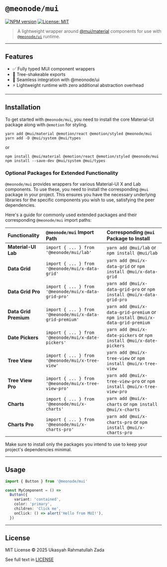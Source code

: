 # `@meonode/mui`

[![NPM version](https://img.shields.io/npm/v/@meonode/mui.svg?style=flat)](https://www.npmjs.com/package/@meonode/mui) [![License: MIT](https://img.shields.io/badge/License-MIT-yellow.svg)](https://opensource.org/licenses/MIT)

> A lightweight wrapper around [@mui/material](https://mui.com/) components for use with [`@meonode/ui`](https://www.npmjs.com/package/@meonode/ui) runtime.

---

## Features
  - ✅ Fully typed MUI component wrappers
  - 🌳 Tree-shakeable exports
  - 🔌 Seamless integration with @meonode/ui
  - ⚡ Lightweight runtime with zero additional abstraction overhead

---

## Installation

To get started with `@meonode/mui`, you need to install the core Material-UI package along with `@emotion` for styling.

```shell
yarn add @mui/material @emotion/react @emotion/styled @meonode/mui
yarn add -D @mui/system @mui/types
```
or
```shell
npm install @mui/material @emotion/react @emotion/styled @meonode/mui
npm install --save-dev @mui/system @mui/types
````

### Optional Packages for Extended Functionality

`@meonode/mui` provides wrappers for various Material-UI X and Lab components. To use these, you need to install the corresponding `@mui` package in your project. This ensures you have the necessary underlying libraries for the specific components you wish to use, satisfying the peer dependencies.

Here's a guide for commonly used extended packages and their corresponding `@meonode/mui` import paths:

| Functionality                | `@meonode/mui` Import Path | Corresponding `@mui` Package to Install     |
| :--------------------------- | :------------------------- | :------------------------------------------ |
| **Material-UI Lab** | `import { ... } from '@meonode/mui/lab'` | `yarn add @mui/lab` or `npm install @mui/lab` |
| **Data Grid** | `import { ... } from '@meonode/mui/x-data-grid'` | `yarn add @mui/x-data-grid` or `npm install @mui/x-data-grid` |
| **Data Grid Pro** | `import { ... } from '@meonode/mui/x-data-grid-pro'` | `yarn add @mui/x-data-grid-pro` or `npm install @mui/x-data-grid-pro` |
| **Data Grid Premium** | `import { ... } from '@meonode/mui/x-data-grid-premium'` | `yarn add @mui/x-data-grid-premium` or `npm install @mui/x-data-grid-premium` |
| **Date Pickers** | `import { ... } from '@meonode/mui/x-date-pickers'` | `yarn add @mui/x-date-pickers` or `npm install @mui/x-date-pickers` |
| **Tree View** | `import { ... } from '@meonode/mui/x-tree-view'` | `yarn add @mui/x-tree-view` or `npm install @mui/x-tree-view` |
| **Tree View Pro** | `import { ... } from '@meonode/mui/x-tree-view-pro'` | `yarn add @mui/x-tree-view-pro` or `npm install @mui/x-tree-view-pro` |
| **Charts** | `import { ... } from '@meonode/mui/x-charts'` | `yarn add @mui/x-charts` or `npm install @mui/x-charts` |
| **Charts Pro** | `import { ... } from '@meonode/mui/x-charts-pro'` | `yarn add @mui/x-charts-pro` or `npm install @mui/x-charts-pro` |

Make sure to install only the packages you intend to use to keep your project's dependencies minimal.

-----

## Usage

```ts
import { Button } from '@meonode/mui'

const MyComponent = () =>
  Button({
    variant: 'contained',
    color: 'primary',
    children: 'Click me',
    onClick: () => alert('Hello from MUI!'),
  })
```

-----

## License

MIT License © 2025 Ukasyah Rahmatullah Zada

See full text in [LICENSE](./LICENSE)
